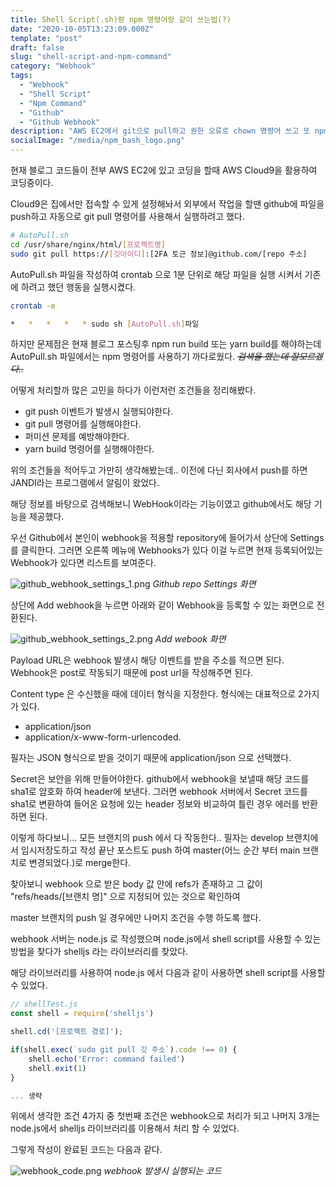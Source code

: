 ```yaml
---
title: Shell Script(.sh)랑 npm 명령어랑 같이 쓰는법(?)
date: "2020-10-05T13:23:09.000Z"
template: "post"
draft: false
slug: "shell-script-and-npm-command"
category: "Webhook"
tags:
  - "Webhook"
  - "Shell Script"
  - "Npm Command"
  - "Github"
  - "Github Webhook"
description: "AWS EC2에서 git으로 pull하고 권한 오류로 chown 명령어 쓰고 또 npm build 처리를 해야하는데 어떻게 해야할까?"
socialImage: "/media/npm_bash_logo.png"
---
```


현재 블로그 코드들이 전부 AWS EC2에 있고 코딩을 할때 AWS Cloud9을 활용하여 코딩중이다.

Cloud9은 집에서만 접속할 수 있게 설정해놔서 외부에서 작업을 할땐 github에 파일을 push하고 자동으로 git pull 명령어를 사용해서 실행하려고 했다.

``` bash
# AutoPull.sh
cd /usr/share/nginx/html/[프로젝트명]
sudo git pull https://[깃아이디]:[2FA 토근 정보]@github.com/[repo 주소]
```

AutoPull\.sh 파일을 작성하여 crontab 으로 1분 단위로 해당 파일을 실행 시켜서 기존에 하려고 했던 행동을 실행시켰다.

``` bash
crontab -e

*   *   *   *   * sudo sh [AutoPull.sh]파일
```

하지만 문제점은 현재 블로그 포스팅후 npm run build 또는 yarn build를 해야하는데 AutoPull\.sh 파일에서는 npm 명령어를 사용하기 까다로웠다. <del>*검색을 했는데 잘모르겠다..*</del>

어떻게 처리할까 많은 고민을 하다가 이런저런 조건들을 정리해봤다.

- git push 이벤트가 발생시 실행되야한다.
- git pull 명령어를 실행해야한다.
- 퍼미션 문제를 예방해야한다.
- yarn build 명령어를 실행해야한다.

위의 조건들을 적어두고 가만히 생각해봤는데.. 이전에 다닌 회사에서 push를 하면 JANDI라는 프로그램에서 알림이 왔었다.

해당 정보를 바탕으로 검색해보니 WebHook이라는 기능이였고 github에서도 해당 기능을 제공했다.

우선 Github에서 본인이 webhook을 적용할 repository에 들어가서 상단에 Settings를 클릭한다. 그러면 오른쪽 메뉴에 Webhooks가 있다 이걸 누르면 현재 등록되어있는 Webhook가 있다면 리스트를 보여준다.

![github_webhook_settings_1.png](/media/github_webhook_settings_1.png) *Github repo Settings 화면*

상단에 Add webhook을 누르면 아래와 같이 Webhook을 등록할 수 있는 화면으로 전환된다.

![github_webhook_settings_2.png](/media/github_webhook_settings_2.png) *Add webook 화면*

Payload URL은 webhook 발생시 해당 이벤트를 받을 주소를 적으면 된다. Webhook은 post로 작동되기 때문에 post url을 작성해주면 된다. 

Content type 은 수신했을 때에 데이터 형식을 지정한다. 형식에는 대표적으로 2가지가 있다.

- application/json
- application/x-www-form-urlencoded.

필자는 JSON 형식으로 받을 것이기 때문에 application/json 으로 선택했다.

Secret은 보안을 위해 만들어야한다. github에서 webhook을 보낼때 해당 코드를 sha1로 암호화 하여 header에 보낸다. 그러면 webhook 서버에서 Secret 코드를 sha1로 변환하여 들어온 요청에 있는 header 정보와 비교하여 틀린 경우 에러를 반환하면 된다.

이렇게 하다보니... 모든 브랜치의 push 에서 다 작동한다.. 필자는 develop 브랜치에서 임시저장도하고 작성 끝난 포스트도 push 하여 master(어느 순간 부터 main 브랜치로 변경되었다.)로 merge한다.

찾아보니 webhook 으로 받은 body 값 안에 refs가 존재하고 그 값이 "refs/heads/[브랜치 명]" 으로 지정되어 있는 것으로 확인하여

master 브랜치의 push 일 경우에만 나머지 조건을 수행 하도록 했다.

webhook 서버는 node.js 로 작성했으며 node.js에서 shell script를 사용할 수 있는 방법을 찾다가 shelljs 라는 라이브러리를 찾았다.

해당 라이브러리를 사용하여 node.js 에서 다음과 같이 사용하면 shell script를 사용할 수 있었다.

``` javascript
// shellTest.js
const shell = require('shelljs')

shell.cd('[프로젝트 경로]');

if(shell.exec(`sudo git pull 깃 주소`).code !== 0) {
    shell.echo('Error: command failed')
    shell.exit(1)
}

... 생략
```

위에서 생각한 조건 4가지 중 첫번째 조건은 webhook으로 처리가 되고 나머지 3개는 node.js에서 shelljs 라이브러리를 이용해서 처리 할 수 있었다.

그렇게 작성이 완료된 코드는 다음과 같다.

![webhook_code.png](/media/webhook_code.png) *webhook 발생시 실행되는 코드*